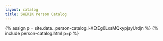 ```yaml
---
layout: catalog
title: SWERIK Person Catalog
---
```

{% assign p = site.data._person-catalog.i-XEtEg6LxsMQkypjsyUrdjn %}
{% include person-catalog.html p=p %}

